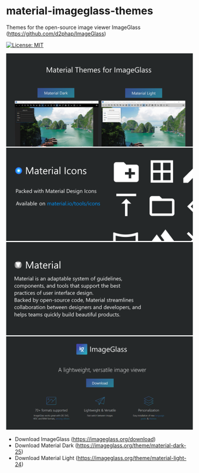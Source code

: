 # material-imageglass-themes
Themes for the open-source image viewer ImageGlass (https://github.com/d2phap/ImageGlass)

[![License: MIT](https://img.shields.io/badge/License-MIT-yellow.svg)](https://opensource.org/licenses/MIT)

![Material Themes for ImageGlass](https://raw.githubusercontent.com/SheepyDev/material-imageglass-themes/master/README-files/index.png)
![Material Icons](https://raw.githubusercontent.com/SheepyDev/material-imageglass-themes/master/README-files/icons.png)
![Material Design](https://raw.githubusercontent.com/SheepyDev/material-imageglass-themes/master/README-files/material.png)
![ImageGlass](https://raw.githubusercontent.com/SheepyDev/material-imageglass-themes/master/README-files/imageglass.png)

- Download ImageGlass (https://imageglass.org/download)
- Download Material Dark (https://imageglass.org/theme/material-dark-25)
- Download Material Light (https://imageglass.org/theme/material-light-24)
